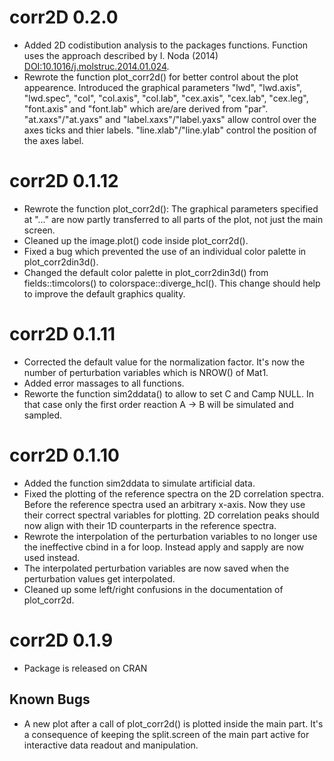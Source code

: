 # corr2D 0.2.0
- Added 2D codistibution analysis to the packages functions. Function uses
    the approach described by I. Noda (2014)
    <DOI:10.1016/j.molstruc.2014.01.024>.
- Rewrote the function plot_corr2d() for better control about the plot
    appearence. Introduced the graphical parameters "lwd", "lwd.axis",
    "lwd.spec", "col", "col.axis", "col.lab", "cex.axis", "cex.lab", "cex.leg",
    "font.axis" and "font.lab" which are/are derived from "par".
    "at.xaxs"/"at.yaxs" and "label.xaxs"/"label.yaxs" allow control over the
    axes ticks and thier labels. "line.xlab"/"line.ylab" control the position
    of the axes label.

# corr2D 0.1.12
- Rewrote the function plot_corr2d(): The graphical parameters specified at
    "..." are now partly transferred to all parts of the plot, not just the
    main screen.
- Cleaned up the image.plot() code inside plot_corr2d().
- Fixed a bug which prevented the use of an individual color palette in
    plot_corr2din3d().
- Changed the default color palette in plot_corr2din3d() from
    fields::timcolors() to colorspace::diverge_hcl(). This change should help
    to improve the default graphics quality.

# corr2D 0.1.11
- Corrected the default value for the normalization factor. It's now the number
    of perturbation variables which is NROW() of Mat1.
- Added error massages to all functions.
- Reworte the function sim2ddata() to allow to set C and Camp NULL. In that
    case only the first order reaction A -> B will be simulated and sampled.

# corr2D 0.1.10
- Added the function sim2ddata to simulate artificial data.
- Fixed the plotting of the reference spectra on the 2D correlation spectra.
    Before the reference spectra used an arbitrary x-axis. Now they use their
    correct spectral variables for plotting. 2D correlation peaks should now
    align with their 1D counterparts in the reference spectra.
- Rewrote the interpolation of the perturbation variables to no longer use the
    ineffective cbind in a for loop. Instead apply and sapply are now used
    instead.
- The interpolated perturbation variables are now saved when the perturbation
    values get interpolated.
- Cleaned up some left/right confusions in the documentation of plot_corr2d.

# corr2D 0.1.9
- Package is released on CRAN

## Known Bugs
- A new plot after a call of plot_corr2d() is plotted inside the main part.
    It's a consequence of keeping the split.screen of the main part active
    for interactive data readout and manipulation.